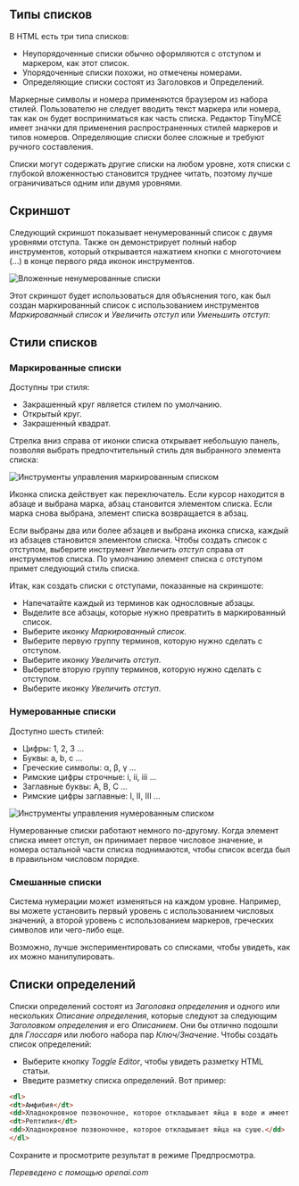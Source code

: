 <!-- Filename: J4.x:Article_Lists / Display title: Статья: Редактирование - Списки   -->

## Типы списков

В HTML есть три типа списков:

- Неупорядоченные списки обычно оформляются с отступом и маркером,
  как этот список.
- Упорядоченные списки похожи, но отмечены номерами.
- Определяющие списки состоят из Заголовков и Определений.

Маркерные символы и номера применяются браузером из набора стилей. Пользователю не следует вводить текст маркера или номера, так как он будет восприниматься как часть списка. Редактор TinyMCE имеет значки для применения распространенных стилей маркеров и типов номеров. Определяющие списки более сложные и требуют ручного составления.

Списки могут содержать другие списки на любом уровне, хотя списки с глубокой вложенностью становится труднее читать, поэтому лучше ограничиваться одним или двумя уровнями.

## Скриншот

Следующий скриншот показывает ненумерованный список с двумя уровнями отступа. Также он демонстрирует полный набор инструментов, который открывается нажатием кнопки с многоточием (...) в конце первого ряда иконок инструментов.

![Вложенные ненумерованные списки](../../../en/images/articles/articles-edit-lists.png)

Этот скриншот будет использоваться для объяснения того, как был создан маркированный список с использованием инструментов *Маркированный список* и *Увеличить отступ* или *Уменьшить отступ*:

## Стили списков

### Маркированные списки

Доступны три стиля:

- Закрашенный круг является стилем по умолчанию.
- Открытый круг.
- Закрашенный квадрат.

Стрелка вниз справа от иконки списка открывает небольшую панель, позволяя выбрать предпочтительный стиль для выбранного элемента списка:

![Инструменты управления маркированным списком](../../../en/images/articles/articles-edit-list-bullets.png)

Иконка списка действует как переключатель. Если курсор находится в абзаце и выбрана марка, абзац становится элементом списка. Если марка снова выбрана, элемент списка возвращается в абзац.

Если выбраны два или более абзацев и выбрана иконка списка, каждый из абзацев становится элементом списка. Чтобы создать список с отступом, выберите инструмент *Увеличить отступ* справа от инструментов списка. По умолчанию элемент списка с отступом примет следующий стиль списка.

Итак, как создать списки с отступами, показанные на скриншоте:

- Напечатайте каждый из терминов как однословные абзацы.
- Выделите все абзацы, которые нужно превратить в маркированный список.
- Выберите иконку *Маркированный список*.
- Выберите первую группу терминов, которую нужно сделать с отступом.
- Выберите иконку *Увеличить отступ*.
- Выберите вторую группу терминов, которую нужно сделать с отступом.
- Выберите иконку *Увеличить отступ*.

### Нумерованные списки

Доступно шесть стилей:

- Цифры: 1, 2, 3 ...
- Буквы: a, b, c ...
- Греческие символы: &alpha;, &beta;, &gamma; ...
- Римские цифры строчные: i, ii, iii ...
- Заглавные буквы: A, B, C ...
- Римские цифры заглавные: I, II, III ...

![Инструменты управления нумерованным списком](../../../en/images/articles/articles-edit-list-numbers.png)

Нумерованные списки работают немного по-другому. Когда элемент списка имеет отступ, он принимает первое числовое значение, и номера остальной части списка поднимаются, чтобы список всегда был в правильном числовом порядке.

### Смешанные списки

Система нумерации может изменяться на каждом уровне. Например, вы можете установить первый уровень с использованием числовых значений, а второй уровень с использованием маркеров, греческих символов или чего-либо еще.

Возможно, лучше экспериментировать со списками, чтобы увидеть, как их можно манипулировать.

## Списки определений

Списки определений состоят из *Заголовка определения* и одного или 
нескольких *Описание определения*, которые следуют за следующим 
*Заголовком определения* и его *Описанием*. Они бы отлично подошли для 
*Глоссаря* или любого набора пар *Ключ/Значение*. Чтобы создать список определений:

- Выберите кнопку *Toggle Editor*, чтобы увидеть разметку HTML статьи.
- Введите разметку списка определений. Вот пример:
```html
<dl>
<dt>Амфибия</dt>
<dd>Хладнокровное позвоночное, которое откладывает яйца в воде и имеет водную личиночную стадию.</dd>
<dt>Рептилия</dt>
<dd>Хладнокровное позвоночное, которое откладывает яйца на суше.</dd>
</dl>
```
Сохраните и просмотрите результат в режиме Предпросмотра.

*Переведено с помощью openai.com*

